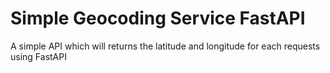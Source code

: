 # Simple Geocoding Service FastAPI
A simple API which will returns the latitude and longitude for each requests using FastAPI
